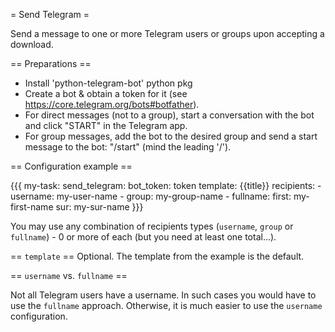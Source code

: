 = Send Telegram =

Send a message to one or more Telegram users or groups upon accepting a download.


== Preparations ==

* Install 'python-telegram-bot' python pkg
* Create a bot & obtain a token for it (see https://core.telegram.org/bots#botfather).
* For direct messages (not to a group), start a conversation with the bot and click "START" in the Telegram app.
* For group messages, add the bot to the desired group and send a start message to the bot: "/start" (mind the
  leading '/').


== Configuration example ==

{{{
my-task:
  send_telegram:
    bot_token: token
    template: {{title}}
    recipients:
      - username: my-user-name
      - group: my-group-name
      - fullname:
          first: my-first-name
          sur: my-sur-name
}}}

You may use any combination of recipients types (`username`, `group` or `fullname`) - 0 or more of each (but you
need at least one total...).


== `template` ==
Optional. The template from the example is the default.

== `username` vs. `fullname` ==

Not all Telegram users have a username. In such cases you would have to use the `fullname` approach. Otherwise, it
is much easier to use the `username` configuration.
